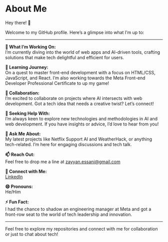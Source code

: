# About Me

Hey there! 👋

Welcome to my GitHub profile. Here’s a glimpse into what I’m up to:

---

**🔭 What I’m Working On:**  
I’m currently diving into the world of web apps and AI-driven tools, crafting solutions that make tech delightful and efficient for users.

**🌱 Learning Journey:**  
On a quest to master front-end development with a focus on HTML/CSS, JavaScript, and React. I’m also working towards the Meta Front-end Developer Professional Certificate to up my game!

**👯 Collaboration:**  
I’m excited to collaborate on projects where AI intersects with web development. Got a tech idea that needs a creative twist? Let’s connect!

**🤔 Seeking Help With:**  
I’m always keen to explore new technologies and methodologies in AI and web development. If you have insights or advice, I’d love to hear from you!

**💬 Ask Me About:**  
My latest projects like Netflix Support AI and WeatherHack, or anything tech-related. I’m here for engaging discussions and tech talk.

**📫 Reach Out:**  
Feel free to drop me a line at [zayyan.essani@gmail.com](mailto:zayyan.essani@gmail.com)

**🔗 Connect with Me:**  
[LinkedIn](https://www.linkedin.com/in/zessani/)

**😄 Pronouns:**  
He/Him

**⚡ Fun Fact:**  
I had the chance to shadow an engineering manager at Meta and got a front-row seat to the world of tech leadership and innovation.

---

Feel free to explore my repositories and connect with me for collaboration or just to chat about tech!
